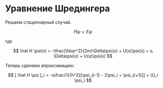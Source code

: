 # Уравнение Шредингера

Решаем стационарный случай.

$$
\hat H \psi = E \psi
$$

где

$$
\hat H \psi(x) = -\frac{\hbar^2}{2m}\Delta\psi(x) + U(x)\psi(x) = ъ \Delta\psi(x) + U(x)\psi(x)
$$

Теперь сделаем апроксимацию:

$$
[ \hat H \psi ]_i = -ъ\frac{1}{h^2}[\psi_{i-1} - 2\psi_i + \psi_{i+1}]] + \U_i \psi_i
$$
